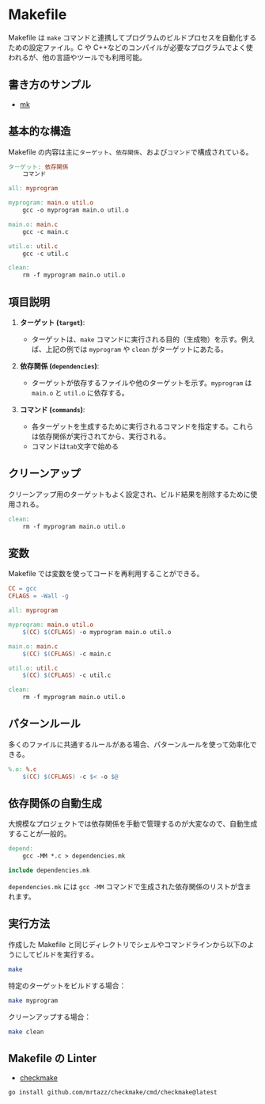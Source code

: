 # Makefile

Makefile は `make` コマンドと連携してプログラムのビルドプロセスを自動化するための設定ファイル。C や C++などのコンパイルが必要なプログラムでよく使われるが、他の言語やツールでも利用可能。

## 書き方のサンプル

- [mk](https://github.com/hiromaily/mk/blob/master/Makefile)

## 基本的な構造

Makefile の内容は主に`ターゲット`、`依存関係`、および`コマンド`で構成されている。

```makefile
ターゲット: 依存関係
    コマンド
```

```makefile
all: myprogram

myprogram: main.o util.o
    gcc -o myprogram main.o util.o

main.o: main.c
    gcc -c main.c

util.o: util.c
    gcc -c util.c

clean:
    rm -f myprogram main.o util.o
```

## 項目説明

1. **ターゲット (`target`)**:

   - ターゲットは、`make` コマンドに実行される目的（生成物）を示す。例えば、上記の例では `myprogram` や `clean` がターゲットにあたる。

2. **依存関係 (`dependencies`)**:

   - ターゲットが依存するファイルや他のターゲットを示す。`myprogram` は `main.o` と `util.o` に依存する。

3. **コマンド (`commands`)**:
   - 各ターゲットを生成するために実行されるコマンドを指定する。これらは依存関係が実行されてから、実行される。
   - コマンドは`tab`文字で始める

## クリーンアップ

クリーンアップ用のターゲットもよく設定され、ビルド結果を削除するために使用される。

```makefile
clean:
    rm -f myprogram main.o util.o
```

## 変数

Makefile では変数を使ってコードを再利用することができる。

```makefile
CC = gcc
CFLAGS = -Wall -g

all: myprogram

myprogram: main.o util.o
    $(CC) $(CFLAGS) -o myprogram main.o util.o

main.o: main.c
    $(CC) $(CFLAGS) -c main.c

util.o: util.c
    $(CC) $(CFLAGS) -c util.c

clean:
    rm -f myprogram main.o util.o
```

## パターンルール

多くのファイルに共通するルールがある場合、パターンルールを使って効率化できる。

```makefile
%.o: %.c
    $(CC) $(CFLAGS) -c $< -o $@
```

## 依存関係の自動生成

大規模なプロジェクトでは依存関係を手動で管理するのが大変なので、自動生成することが一般的。

```Makefile
depend:
    gcc -MM *.c > dependencies.mk

include dependencies.mk
```

`dependencies.mk` には `gcc -MM` コマンドで生成された依存関係のリストが含まれます。

## 実行方法

作成した Makefile と同じディレクトリでシェルやコマンドラインから以下のようにしてビルドを実行する。

```sh
make
```

特定のターゲットをビルドする場合：

```sh
make myprogram
```

クリーンアップする場合：

```sh
make clean
```

## Makefile の Linter

- [checkmake](https://github.com/mrtazz/checkmake)

```sh
go install github.com/mrtazz/checkmake/cmd/checkmake@latest
```
